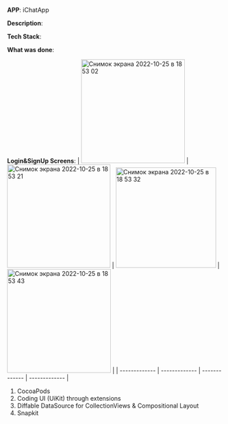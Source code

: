 **APP**:  iChatApp

**Description**: 

**Tech Stack**: 

**What was done**:


**Login&SignUp Screens**:
| <img width="242" alt="Снимок экрана 2022-10-25 в 18 53 02" src="https://user-images.githubusercontent.com/100786077/197822796-5a6d914e-3deb-42b8-8cec-1704e80aeeb1.png">  | <img width="241" alt="Снимок экрана 2022-10-25 в 18 53 21" src="https://user-images.githubusercontent.com/100786077/197822806-b768cdf8-2cd9-47ec-85ff-6022bded678e.png"> | <img width="234" alt="Снимок экрана 2022-10-25 в 18 53 32" src="https://user-images.githubusercontent.com/100786077/197822812-c5eb6cfd-8171-4830-ba8b-4b425305a598.png">  | <img width="242" alt="Снимок экрана 2022-10-25 в 18 53 43" src="https://user-images.githubusercontent.com/100786077/197822819-13731be8-c9de-4f3d-93ef-472b228b4b65.png">  |
| ------------- | ------------- | ------------- | ------------- |














1. CocoaPods
2. Coding UI (UiKit) through extensions
3. Diffable DataSource for CollectionViews & Compositional Layout
3. Snapkit


